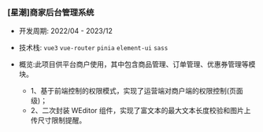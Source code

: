### [星潮]商家后台管理系统

- 开发周期: 2022/04 - 2023/12

- 技术栈: `vue3` `vue-router` `pinia` `element-ui` `sass`

- 概览:此项目供平台商户使用，其中包含商品管理、订单管理、优惠券管理等模块。
  - 1、基于前端控制的权限模式，实现了运营端对商户端的权限控制(页面级)；
  - 2、二次封装 WEditor 组件，实现了富文本的最大文本长度校验和图片上传尺寸限制提醒。
